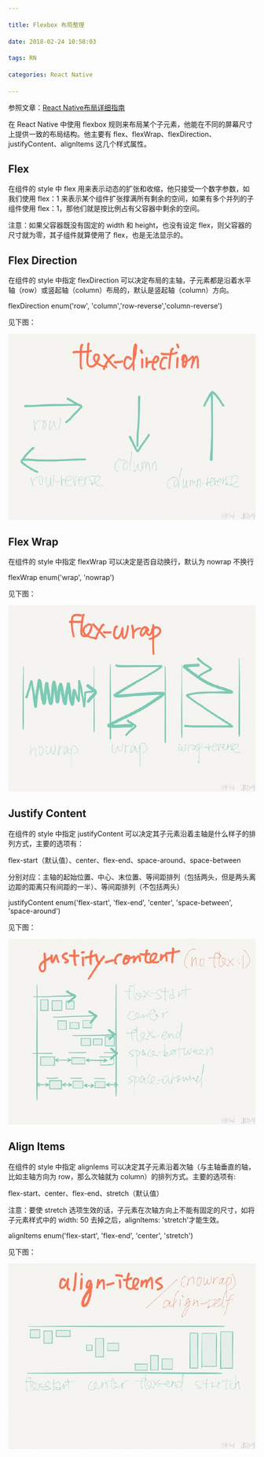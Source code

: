 ```yaml
---

title: Flexbox 布局整理

date: 2018-02-24 10:58:03

tags: RN

categories: React Native

---
```


参照文章：[React Native布局详细指南](https://github.com/crazycodeboy/RNStudyNotes/blob/master/React%20Native布局/React%20Native布局详细指南/React%20Native布局详细指南.md)

在 React Native 中使用 flexbox 规则来布局某个子元素，他能在不同的屏幕尺寸上提供一致的布局结构。他主要有 flex、flexWrap、flexDirection、justifyContent、alignItems 这几个样式属性。

## Flex

在组件的 style 中 flex 用来表示动态的扩张和收缩，他只接受一个数字参数，如我们使用 flex：1 来表示某个组件扩张撑满所有剩余的空间，如果有多个并列的子组件使用 flex：1，那他们就是按比例占有父容器中剩余的空间。

注意：如果父容器既没有固定的 width 和 height，也没有设定 flex，则父容器的尺寸就为零，其子组件就算使用了 flex，也是无法显示的。


## Flex Direction

在组件的 style 中指定 flexDirection 可以决定布局的主轴，子元素都是沿着水平轴（row）或竖起轴（column）布局的，默认是竖起轴（column）方向。

flexDirection enum('row', 'column','row-reverse','column-reverse')

见下图：

![](https://github.com/huangzhifei/blog-web/raw/master/source/_posts/images/flex-direction.jpg)


## Flex Wrap

在组件的 style 中指定 flexWrap 可以决定是否自动换行，默认为 nowrap 不换行

flexWrap enum('wrap', 'nowrap')

见下图：

![](https://github.com/huangzhifei/blog-web/raw/master/source/_posts/images/flex-wrap.jpg)


## Justify Content

在组件的 style 中指定 justifyContent 可以决定其子元素沿着主轴是什么样子的排列方式，主要的选项有：

flex-start（默认值）、center、flex-end、space-around、space-between

分别对应：主轴的起始位置、中心、末位置、等间距排列（包括两头，但是两头离边距的距离只有间距的一半）、等间距排列（不包括两头）

justifyContent enum('flex-start', 'flex-end', 'center', 'space-between', 'space-around')

见下图：

![](https://github.com/huangzhifei/blog-web/raw/master/source/_posts/images/justify-content.jpg)


## Align Items

在组件的 style 中指定 alignIems 可以决定其子元素沿着次轴（与主轴垂直的轴，比如主轴方向为 row，那么次轴就为 column）的排列方式。主要的选项有:

flex-start、center、flex-end、stretch（默认值）

注意：要使 stretch 选项生效的话，子元素在次轴方向上不能有固定的尺寸，如将子元素样式中的 width: 50 去掉之后，alignItems: 'stretch'才能生效。

alignItems enum('flex-start', 'flex-end', 'center', 'stretch')

见下图：

![](https://github.com/huangzhifei/blog-web/raw/master/source/_posts/images/alignItem.jpg)


